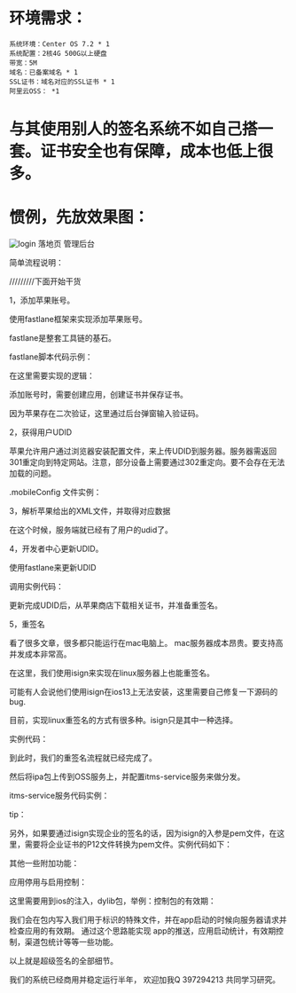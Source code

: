 # 环境需求：

    系统环境：Center OS 7.2 * 1
    系统配置：2核4G 500G以上硬盘
    带宽：5M
    域名：已备案域名 * 1
    SSL证书：域名对应的SSL证书 * 1
    阿里云OSS： *1

# 与其使用别人的签名系统不如自己搭一套。证书安全也有保障，成本也低上很多。

# 惯例，先放效果图：
![login](https://raw.githubusercontent.com/oopww1992/ios-super-Sign/master/1.jpg)
落地页
管理后台

简单流程说明：


/////////下面开始干货

1，添加苹果账号。

使用fastlane框架来实现添加苹果账号。

fastlane是整套工具链的基石。

fastlane脚本代码示例：

在这里需要实现的逻辑：

添加账号时，需要创建应用，创建证书并保存证书。

因为苹果存在二次验证，这里通过后台弹窗输入验证码。

2，获得用户UDID

苹果允许用户通过浏览器安装配置文件，来上传UDID到服务器。服务器需返回301重定向到特定网站。注意，部分设备上需要通过302重定向。要不会存在无法加载的问题。

.mobileConfig 文件实例：

3，解析苹果给出的XML文件，并取得对应数据

在这个时候，服务端就已经有了用户的udid了。

4，开发者中心更新UDID。

使用fastlane来更新UDID

调用实例代码：

更新完成UDID后，从苹果商店下载相关证书，并准备重签名。

5，重签名

看了很多文章，很多都只能运行在mac电脑上。 mac服务器成本昂贵。要支持高并发成本非常高。

在这里，我们使用isign来实现在linux服务器上也能重签名。

可能有人会说他们使用isign在ios13上无法安装，这里需要自己修复一下源码的bug.

目前，实现linux重签名的方式有很多种。isign只是其中一种选择。

实例代码：

到此时，我们的重签名流程就已经完成了。

然后将ipa包上传到OSS服务上，并配置itms-service服务来做分发。

itms-service服务代码实例：

tip：

另外，如果要通过isign实现企业的签名的话，因为isign的入参是pem文件，在这里，需要将企业证书的P12文件转换为pem文件。实例代码如下：

其他一些附加功能：

应用停用与启用控制：

这里需要用到ios的注入，dylib包，举例：控制包的有效期：


我们会在包内写入我们用于标识的特殊文件，并在app启动的时候向服务器请求并检查应用的有效期。
通过这个思路能实现 app的推送，应用启动统计，有效期控制，渠道包统计等等一些功能。

以上就是超级签名的全部细节。

我们的系统已经商用并稳定运行半年， 欢迎加我Q 397294213 共同学习研究。
